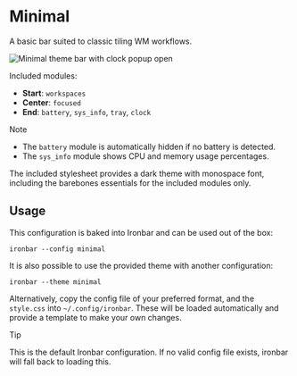 # Minimal

A basic bar suited to classic tiling WM workflows.

![Minimal theme bar with clock popup open](https://f.jstanger.dev/github/ironbar/themes/minimal.png)

Included modules:

- **Start**: `workspaces`
- **Center**: `focused`
- **End**: `battery`, `sys_info`, `tray`, `clock`

>[!NOTE]
> - The `battery` module is automatically hidden if no battery is detected.
> - The `sys_info` module shows CPU and memory usage percentages.

The included stylesheet provides a dark theme with monospace font, 
including the barebones essentials for the included modules only.

## Usage

This configuration is baked into Ironbar and can be used out of the box:

```shell
ironbar --config minimal
```

It is also possible to use the provided theme with another configuration:

```shell
ironbar --theme minimal
```

Alternatively, copy the config file of your preferred format, and the `style.css` into `~/.config/ironbar`.
These will be loaded automatically and provide a template to make your own changes.

>[!TIP]
> This is the default Ironbar configuration. 
> If no valid config file exists, ironbar will fall back to loading this.